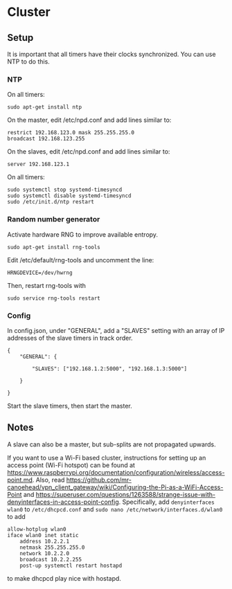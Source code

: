 # Cluster

## Setup

It is important that all timers have their clocks synchronized.
You can use NTP to do this.

### NTP

On all timers:

	sudo apt-get install ntp

On the master, edit /etc/npd.conf and add lines similar to:

	restrict 192.168.123.0 mask 255.255.255.0
	broadcast 192.168.123.255
	
On the slaves, edit /etc/npd.conf and add lines similar to:

	server 192.168.123.1

On all timers:

	sudo systemctl stop systemd-timesyncd
	sudo systemctl disable systemd-timesyncd
	sudo ​/etc/init.d/ntp restart

### Random number generator

Activate hardware RNG to improve available entropy.

	sudo apt-get install rng-tools

Edit /etc/default/rng-tools and uncomment the line:

    HRNGDEVICE=/dev/hwrng

Then, restart rng-tools with

    sudo service rng-tools restart

### Config

In config.json, under "GENERAL", add a "SLAVES" setting with
an array of IP addresses of the slave timers in track order.

```
{
	"GENERAL": {

		"SLAVES": ["192.168.1.2:5000", "192.168.1.3:5000"]

	}

}

```

Start the slave timers, then start the master.

## Notes

A slave can also be a master, but sub-splits are not propagated upwards.

If you want to use a Wi-Fi based cluster, instructions for setting up an access point (Wi-Fi hotspot) can be found at
<https://www.raspberrypi.org/documentation/configuration/wireless/access-point.md>.
Also, read <https://github.com/mr-canoehead/vpn_client_gateway/wiki/Configuring-the-Pi-as-a-WiFi-Access-Point>
and <https://superuser.com/questions/1263588/strange-issue-with-denyinterfaces-in-access-point-config>.
Specifically, add `denyinterfaces wlan0` to `/etc/dhcpcd.conf` and `sudo nano /etc/network/interfaces.d/wlan0`
to add

```
allow-hotplug wlan0
iface wlan0 inet static
	address 10.2.2.1
	netmask 255.255.255.0
	network 10.2.2.0
	broadcast 10.2.2.255
	post-up systemctl restart hostapd
```
to make dhcpcd play nice with hostapd.
